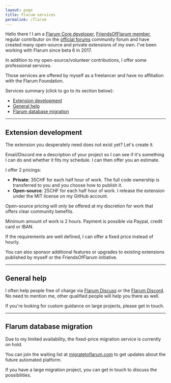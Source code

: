 ```yaml
---
layout: page
title: Flarum services
permalink: /flarum
---
```


Hello there !
I am a [Flarum Core developer](https://github.com/orgs/flarum/people), [FriendsOfFlarum member](https://friendsofflarum.org/members), regular contributor on the [official forums](https://discuss.flarum.org/u/clarkwinkelmann) community forum and have created many open-source and private extensions of my own.
I've been working with Flarum since beta 6 in 2017.

In addition to my open-source/volunteer contributions, I offer some professional services.

Those services are offered by myself as a freelancer and have no affiliation with the Flarum Foundation.

Services summary (click to go to its section below):

- [Extension development](#extension-development)
- [General help](#general-help)
- [Flarum database migration](#flarum-database-migration)

---

## Extension development

The extension you desperately need does not exist yet?
Let's create it.

Email/Discord me a description of your project so I can see if it's something I can do and whether it fits my schedule.
I can then offer you an estimate.

I offer 2 pricings:

- **Private**: 35CHF for each half hour of work. The full code ownership is transferred to you and you choose how to publish it.
- **Open-source**: 25CHF for each half hour of work. I release the extension under the MIT license on my GitHub account.

Open-source pricing will only be offered at my discretion for work that offers clear community benefits.

Minimum amount of work is 2 hours.
Payment is possible via Paypal, credit card or IBAN.

If the requirements are well defined, I can offer a fixed price instead of hourly.

You can also sponsor additional features or upgrades to existing extensions published by myself or the FriendsOfFlarum initiative.

---

## General help

I often help people free of charge via [Flarum Discuss](https://discuss.flarum.org/) or the [Flarum Discord](https://flarum.org/discord/).
No need to mention me, other qualified people will help you there as well.

If you're looking for custom guidance on large projects, please get in touch.

---

## Flarum database migration

Due to my limited availability, the fixed-price migration service is currently on hold.

You can join the waiting list at [migratetoflarum.com](https://migratetoflarum.com/) to get updates about the future automated platform.

If you have a large migration project, you can get in touch to discuss the possibilities.

